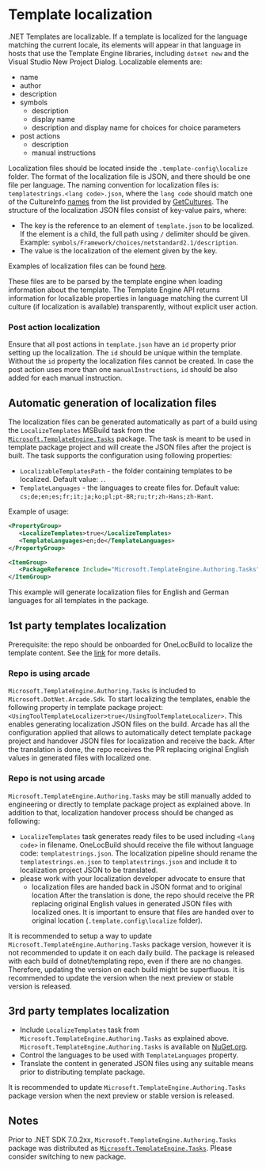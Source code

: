 # Template localization 

.NET Templates are localizable. If a template is localized for the language matching the current locale, its elements will appear in that language in hosts that use the Template Engine libraries, including `dotnet new` and the Visual Studio New Project Dialog.
Localizable elements are:
- name 
- author
- description
- symbols
  - description
  - display name
  - description and display name for choices for  choice parameters
- post actions
  - description
  - manual instructions

Localization files should be located inside the `.template-config\localize` folder. The format of the localization file is JSON, and there should be one file per language.
The naming convention for localization files is: `templatestrings.<lang code>.json`, where the `lang code` should match one of the CultureInfo [names](https://docs.microsoft.com/en-us/dotnet/api/system.globalization.cultureinfo.name?view=net-6.0#system-globalization-cultureinfo-name) from the list provided by [GetCultures](https://docs.microsoft.com/dotnet/api/system.globalization.cultureinfo.getcultures?view=net-6.0).
The structure of the localization JSON files consist of key-value pairs, where:
- The key is the reference to an element of `template.json` to be localized. If the element is a child, the full path using `/` delimiter should be given. Example: `symbols/Framework/choices/netstandard2.1/description`.
- The value is the localization of the element given by the key. 

Examples of localization files can be found [here](https://github.com/dotnet/sdk/tree/main/template_feed/Microsoft.DotNet.Common.ItemTemplates/content/EditorConfig/.template.config/localize).

These files are to be parsed by the template engine when loading information about the template. The Template Engine API returns information for localizable properties in language matching the current UI culture (if localization is available) transparently, without explicit user action.

### Post action localization
Ensure that all post actions in `template.json` have an `id` property prior setting up the localization. The `id` should be unique within the template. 
Without the `id` property the localization files cannot be created.
In case the post action uses more than one `manualInstructions`, `id` should be also added for each manual instruction.

## Automatic generation of localization files

The localization files can be generated automatically as part of a build using the `LocalizeTemplates` MSBuild task from the [`Microsoft.TemplateEngine.Tasks`](https://www.nuget.org/packages/Microsoft.TemplateEngine.Authoring.Tasks) package.
The task is meant to be used in template package project and will create the JSON files after the project is built.
The task supports the configuration using following properties:
- `LocalizableTemplatesPath` - the folder containing templates to be localized. Default value: `.`.
- `TemplateLanguages` - the languages to create files for. Default value: `cs;de;en;es;fr;it;ja;ko;pl;pt-BR;ru;tr;zh-Hans;zh-Hant`.


Example of usage:
```xml
<PropertyGroup>
   <LocalizeTemplates>true</LocalizeTemplates>
   <TemplateLanguages>en;de</TemplateLanguages>
</PropertyGroup>

<ItemGroup>
   <PackageReference Include="Microsoft.TemplateEngine.Authoring.Tasks" Version="1.0.0.0" PrivateAssets="all" IsImplicitlyDefined="true" />
</ItemGroup>
```

This example will generate localization files for English and German languages for all templates in the package.

## 1st party templates localization

Prerequisite: the repo should be onboarded for OneLocBuild to localize the template content.
See the [link](https://aka.ms/AllAboutLoc) for more details.

### Repo is using arcade

`Microsoft.TemplateEngine.Authoring.Tasks` is included to `Microsoft.DotNet.Arcade.Sdk`.
To start localizing the templates, enable the following property in template package project: `<UsingToolTemplateLocalizer>true</UsingToolTemplateLocalizer>`. This enables generating localization JSON files on the build.
Arcade has all the configuration applied that allows to automatically detect template package project and handover JSON files for localization and receive the back.
After the translation is done, the repo receives the PR replacing original English values in generated files with localized one.

### Repo is not using arcade
`Microsoft.TemplateEngine.Authoring.Tasks` may be still manually added to engineering or directly to template package project as explained above.
In addition to that, localization handover process should be changed as following:
- `LocalizeTemplates` task generates ready files to be used including `<lang code>` in filename. OneLocBuild should receive the file without language code: `templatestrings.json`. The localization pipeline should rename the `templatestrings.en.json` to `templatestrings.json` and include it to localization project JSON to be translated.
- please work with your localization developer advocate to ensure that
  - localization files are handed back in JSON format and to original location
After the translation is done, the repo should receive the PR replacing original English values in generated JSON files with localized ones. It is important to ensure that files are handed over to original location (`.template.config\localize` folder).

It is recommended to setup a way to update `Microsoft.TemplateEngine.Authoring.Tasks` package version, however it is not recommended to update it on each daily build. 
The package is released with each build of dotnet/templating repo, even if there are no changes. Therefore, updating the version on each build might be superfluous. It is recommended to update the version when the next preview or stable version is released.

## 3rd party templates localization

- Include `LocalizeTemplates` task from `Microsoft.TemplateEngine.Authoring.Tasks` as explained above. `Microsoft.TemplateEngine.Authoring.Tasks` is available on [NuGet.org](https://www.nuget.org/packages/Microsoft.TemplateEngine.Authoring.Tasks).
- Control the languages to be used with `TemplateLanguages` property.
- Translate the content in generated JSON files using any suitable means prior to distributing template package.

 It is recommended to update `Microsoft.TemplateEngine.Authoring.Tasks` package version when the next preview or stable version is released.


 ## Notes

 Prior to .NET SDK 7.0.2xx, `Microsoft.TemplateEngine.Authoring.Tasks` package was distributed as [`Microsoft.TemplateEngine.Tasks`](https://www.nuget.org/packages/Microsoft.TemplateEngine.Tasks). Please consider switching to new package.